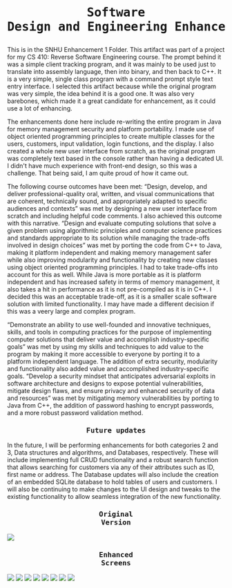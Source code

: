# <pre align="center">Software Design and Engineering Enhancements</pre>
This is in the SNHU Enhancement 1 Folder.
This artifact was part of a project for my CS 410: Reverse Software Engineering course. The prompt behind it was a simple client tracking program, and it was mainly to be used just to translate into assembly language, then into binary, and then back to C++. It is a very simple, single class program with a command prompt style text entry interface. I selected this artifact because while the original program was very simple, the idea behind it is a good one. It was also very barebones, which made it a great candidate for enhancement, as it could use a lot of enhancing.

The enhancements done here include re-writing the entire program in Java for memory management security and platform portability. I made use of object oriented programming principles to create multiple classes for the users, customers, input validation, login functions, and the display. I also created a whole new user interface from scratch, as the original program was completely text based in the console rather than having a dedicated UI. I didn't have much experience with front-end design, so this was a challenge. That being said, I am quite proud of how it came out. 

The following course outcomes have been met:
“Design, develop, and deliver professional-quality oral, written, and visual communications that are coherent, technically sound, and appropriately adapted to specific audiences and contexts” was met by designing a new user interface from scratch and including helpful code comments. I also achieved this outcome with this narrative. “Design and evaluate computing solutions that solve a given problem using algorithmic principles and computer science practices and standards appropriate to its solution while managing the trade-offs involved in design choices” was met by porting the code from C++ to Java, making it platform independent and making memory management safer while also improving modularity and functionality by creating new classes using object oriented programming principles. I had to take trade-offs into account for this as well. While Java is more portable as it is platform independent and has increased safety in terms of memory management, it also takes a hit in performance as it is not pre-compiled as it is in C++. I decided this was an acceptable trade-off, as it is a smaller scale software solution with limited functionality. I may have made a different decision if this was a veery large and complex program.

“Demonstrate an ability to use well-founded and innovative techniques, skills, and tools in computing practices for the purpose of implementing computer solutions that deliver value and accomplish industry-specific goals” was met by using my skills and techniques to add value to the program by making it more accessible to everyone by porting it to a platform independent language. The addition of extra security, modularity and functionality also added value and accomplished industry-specific goals. “Develop a security mindset that anticipates adversarial exploits in software architecture and designs to expose potential vulnerabilities, mitigate design flaws, and ensure privacy and enhanced security of data and resources” was met by mitigating memory vulnerabilities by porting to Java from C++, the addition of password hashing to encrypt passwords, and a more robust password validation method.

### <pre align="center">Future updates</pre>

In the future, I will be performing enhancements for both categories 2 and 3, Data structures and algorithms, and Databases, respectively. These will include implementing full CRUD functionality and a robust search function that allows searching for customers via any of their attributes such as ID, first name or address. The Database updates will also include the creation of an embedded SQLite database to hold tables of users and customers. I will also be continuing to make changes to the UI design and tweaks to the existing functionality to allow seamless integration of the new functionality.

### <pre align="center">Original Version</pre>

<img src="Original.png">

### <pre align="center">Enhanced Screens</pre>

<img src="Start.png">

<img src="Register.png">

<img src="Login.png">

<img src="Main.png">

<img src="Add Customer.png">

<img src="Search.png">

<img src="Edit.png">

<img src="Delete.png">

